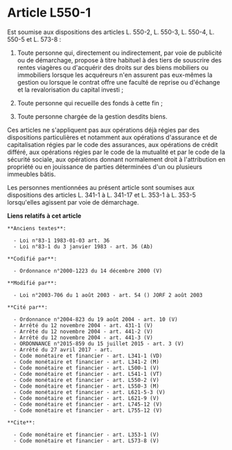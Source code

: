 # Article L550-1

Est soumise aux dispositions des articles L. 550-2, L. 550-3, L. 550-4, L. 550-5 et L. 573-8 : 

1. Toute personne qui, directement ou indirectement, par voie de publicité ou de démarchage, propose à titre habituel à des
tiers de souscrire des rentes viagères ou d'acquérir des droits sur des biens mobiliers ou immobiliers lorsque les acquéreurs
n'en assurent pas eux-mêmes la gestion ou lorsque le contrat offre une faculté de reprise ou d'échange et la revalorisation
du capital investi ; 

2. Toute personne qui recueille des fonds à cette fin ; 

3. Toute personne chargée de la gestion desdits biens. 

Ces articles ne s'appliquent pas aux opérations déjà régies par des dispositions particulières et notamment aux opérations
d'assurance et de capitalisation régies par le code des assurances, aux opérations de crédit différé, aux opérations régies
par le code de la mutualité et par le code de la sécurité sociale, aux opérations donnant normalement droit à l'attribution
en propriété ou en jouissance de parties déterminées d'un ou plusieurs immeubles bâtis. 

Les personnes mentionnées au présent article sont soumises aux dispositions des articles L. 341-1 à L. 341-17 et L. 353-1 à
L. 353-5 lorsqu'elles agissent par voie de démarchage.

**Liens relatifs à cet article**

	**Anciens textes**:

	  - Loi n°83-1 1983-01-03 art. 36
	  - Loi n°83-1 du 3 janvier 1983 - art. 36 (Ab)

	**Codifié par**:

	  - Ordonnance n°2000-1223 du 14 décembre 2000 (V)

	**Modifié par**:

	  - Loi n°2003-706 du 1 août 2003 - art. 54 () JORF 2 août 2003

	**Cité par**:

	  - Ordonnance n°2004-823 du 19 août 2004 - art. 10 (V)
	  - Arrêté du 12 novembre 2004 - art. 431-1 (V)
	  - Arrêté du 12 novembre 2004 - art. 441-2 (V)
	  - Arrêté du 12 novembre 2004 - art. 441-3 (V)
	  - ORDONNANCE n°2015-859 du 15 juillet 2015 - art. 3 (V)
	  - Arrêté du 27 avril 2017 - art.
	  - Code monétaire et financier - art. L341-1 (VD)
	  - Code monétaire et financier - art. L341-2 (M)
	  - Code monétaire et financier - art. L500-1 (V)
	  - Code monétaire et financier - art. L541-1 (VT)
	  - Code monétaire et financier - art. L550-2 (V)
	  - Code monétaire et financier - art. L550-3 (M)
	  - Code monétaire et financier - art. L621-5-3 (V)
	  - Code monétaire et financier - art. L621-9 (V)
	  - Code monétaire et financier - art. L745-12 (V)
	  - Code monétaire et financier - art. L755-12 (V)

	**Cite**:

	  - Code monétaire et financier - art. L353-1 (V)
	  - Code monétaire et financier - art. L573-8 (V)
